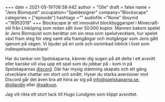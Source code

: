 +++ 
date = 2021-05-19T06:58:44Z
author = "Olle"
draft = false
name = "Jens Blomquist"
occupation="Speldesigner"
company="Blockscape"
categories = ["episode"]
hashtags =""
audiofile ="None"
libsynid ="18952019"
+++
Blockscape är ett innovativt blockbyggarspel i Minecraft-stil från Linköping som redan sålt över 50.000 kopior. Mannen bakom spelet är Jens Blomquist som berättar om sin resa som spelutvecklare, hur spelet växt fram steg för steg samt alla framgångar och motgångar som Jens gått igenom på vägen. Vi bjuder på en unik och osminkad inblick i livet som indiespelsutvecklare!

Har du tankar om Spelskaparna, känner dig sugen på att delta i ett avsnitt eller kanske vill visa upp ett spel som du jobbar på - kom in på Spelskaparnas [discord](https://discord.gg/hBHEXss). Där har mysig stämning skapats och ett gäng utvecklare chattar om stort och smått. Hyser du starka aversioner mot Discord går det även bra att höra av sig på info@spelskaparna.se, [@ollandin](https://twitter.com/ollelandin) eller [@saikyun](https://twitter.com/Saikyun).

Jag vill rikta ett stort tack till Hugo Lundgren som klippt avsnittet.